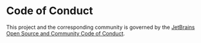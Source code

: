 # Code of Conduct

This project and the corresponding community is governed by
the [JetBrains Open Source and Community Code of Conduct](https://github.com/jetbrains#code-of-conduct).